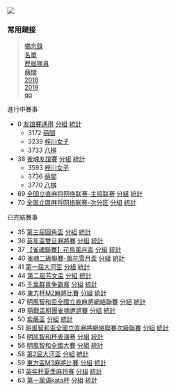 ![](https://www.z4a.net/images/2018/08/01/u.png)

### 常用鏈接  
>[備忘錄](note.md)  
>[名單](list.md)  
>[歷屆隊員](member.md)  
>[萌間](moe.md)  
>[2018](2018.md)  
>[2019](2019.md)  
>[qq](http://qun.qzone.qq.com/group#!/816491521/share)

進行中賽事
- 0 [友誼賽通用](https://mahjong.pub/admin.php?cid=0&amp;c_pw=yyyyyyy) [分組](https://mahjong.pub/?cid=0#!class) [統計](https://mahjong.pub/?cid=0#!ranking)
   - 3172 [萌間](https://mahjong.pub/team.htm?t_pw=3wlAlSPl1m0N4cFN5T@DzA)
   - 3239 [梓川女子](https://mahjong.pub/team.htm?t_pw=1qey9O10wPRkb3oBSlUeEt)
   - 3733 [八桝](https://mahjong.pub/team.htm?t_pw=3XjJg43mpUf8STqbaPdnF4)
- 38 [雀魂友誼賽](https://mahjong.pub/admin.php?cid=38&amp;c_pw=yysyys) [分組](https://mahjong.pub/?cid=38#!class) [統計](https://mahjong.pub/?cid=38#!ranking)
    - 3593 [梓川女子](https://mahjong.pub/team.htm?t_pw=0fyly=@b1GmPZUOohORNJn)
    - 3736 [萌間](https://mahjong.pub/team.htm?t_pw=1@qD47ZeqYny0=EHzqGyRe)
    - 3770 [八桝](https://mahjong.pub/team.htm?t_pw=3HvDD0fvSlNqZi1pApiQTJ)
- 69 [全国立直麻将网络联赛-主级联赛](https://mahjong.pub/admin.php?cid=69&amp;c_pw=saki) [分組](https://mahjong.pub/?cid=69#!class) [統計](https://mahjong.pub/?cid=69#!ranking)
- 70 [全国立直麻将网络联赛-次分区](https://mahjong.pub/admin.php?cid=70&amp;c_pw=saki) [分組](https://mahjong.pub/?cid=70#!class) [統計](https://mahjong.pub/?cid=70#!ranking)

已完結賽事
- 35 [第三屆圓角盃](https://mahjong.pub/admin.php?cid=35&amp;c_pw=yjbyjb3) [分組](https://mahjong.pub/?cid=35#!class) [統計](https://mahjong.pub/?cid=35#!ranking)
- 36 [英年盃雙旦麻將賽](https://mahjong.pub/admin.php?cid=36&amp;c_pw=ynbynbnb) [分組](https://mahjong.pub/?cid=36#!class) [統計](https://mahjong.pub/?cid=36#!ranking)
- 37 [【雀魂聯賽】花鳥風月盃](https://mahjong.pub/admin.php?cid=37&amp;c_pw=hnfy) [分組](https://mahjong.pub/?cid=37#!class) [統計](https://mahjong.pub/?cid=37#!ranking)
- 40 [雀魂二級聯賽-風花雪月盃](https://mahjong.pub/admin.php?cid=40&amp;c_pw=fhxy) [分組](https://mahjong.pub/?cid=40#!class) [統計](https://mahjong.pub/?cid=40#!ranking)
- 41 [第一屆大河盃](https://mahjong.pub/admin.php?cid=41&amp;c_pw=dhdhd) [分組](https://mahjong.pub/?cid=41#!class) [統計](https://mahjong.pub/?cid=41#!ranking)
- 44 [第二屆芳文盃](https://mahjong.pub/admin.php?cid=44&c_pw=fwb2fwb) [分組](https://mahjong.pub/?cid=44#!class) [統計](https://mahjong.pub/?cid=44#!ranking)
- 45 [千里群青争霸赛](https://mahjong.pub/admin.php?cid=45&amp;c_pw=qlsqls) [分組](https://mahjong.pub/?cid=45#!class) [統計](https://mahjong.pub/?cid=45#!ranking)
- 46 [東方杯M2麻將比賽](https://mahjong.pub/admin.php?cid=46&c_pw=dfbm2) [分組](https://mahjong.pub/?cid=46#!class) [統計](https://mahjong.pub/?cid=46#!ranking)
- 47 [明風智和盃全國立直麻將網絡聯賽](https://mahjong.pub/admin.php?cid=47&amp;c_pw=hnfy) [分組](https://mahjong.pub/?cid=47#!class) [統計](https://mahjong.pub/?cid=47#!ranking)
- 49 [萌戰盃廚團雀魂邀請賽](https://mahjong.pub/admin.php?cid=49&amp;c_pw=) [分組](https://mahjong.pub/?cid=49#!class) [統計](https://mahjong.pub/?cid=49#!ranking)
- 50 [紫藤盃](https://mahjong.pub/admin.php?cid=50&amp;c_pw=tsdm) [分組](https://mahjong.pub/?cid=50#!class) [統計](https://mahjong.pub/?cid=50#!ranking)
- 51 [明風智和盃全國立直麻將網絡聯賽次級聯賽](https://mahjong.pub/admin.php?cid=51&amp;c_pw=fhxy) [分組](https://mahjong.pub/?cid=51#!class) [統計](https://mahjong.pub/?cid=51#!ranking)
- 54 [明风智和杯表演赛](https://mahjong.pub/admin.php?cid=54&c_pw=mfzh) [分組](https://mahjong.pub/?cid=54#!class) [統計](https://mahjong.pub/?cid=54#!ranking)
- 56 [明風智和全國大賽](https://mahjong.pub/admin.php?cid=56&c_pw=mfzhlsb)  [分組](https://mahjong.pub/?cid=56#!class) [統計](https://mahjong.pub/?cid=56#!ranking)
- 58 [第2屆大河盃](https://mahjong.pub/admin.php?cid=58&amp;c_pw=dhdhd) [分組](https://mahjong.pub/?cid=58#!class) [統計](https://mahjong.pub/?cid=58#!ranking)
- 59 [東方盃M3麻將比賽](https://mahjong.pub/admin.php?cid=59&c_pw=dfbm3)  [分組](https://mahjong.pub/?cid=59#!class) [統計](https://mahjong.pub/?cid=59#!ranking)
- 61 [英年杯夏季麻将赛](https://mahjong.pub/admin.php?cid=61&c_pw=yingnianbei?)  [分組](https://mahjong.pub/?cid=61#!class) [統計](https://mahjong.pub/?cid=61#!ranking)
- 63 [第一届语kata杯](https://mahjong.pub/admin.php?cid=63&c_pw=yukatabei)  [分組](https://mahjong.pub/?cid=63#!class) [統計](https://mahjong.pub/?cid=63#!ranking)
